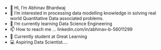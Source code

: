 - 👋 Hi, I’m Abhinav Bhardwaj
- 👀 I’m interested in processing data modelling knowledge in solving real world Quantitative Data associated problems.
- 🌱 I’m currently learning  Data Science Engineering
- 📫 How to reach me ...  linkedin.com/in/abhinav-b-56011299
- 📗 Currently student at Great Learning 
- 💻  Aspiring Data Scientist....



